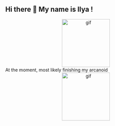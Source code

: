 ## Hi there 👋 My name is Ilya !

<div align="center">
  <img src="https://github.com/user-attachments/assets/4e2d49ef-8fa0-4a87-b0b6-be3bc56764b4" height="150" alt="gif"/>
</div>

<div> At the moment, most likely finishing my arcanoid </div>
<div align="center">
  <img src="https://github.com/user-attachments/assets/404da997-51e4-4d12-b558-52f8ffb08e4c" height="150" alt="gif"/>
</div>

